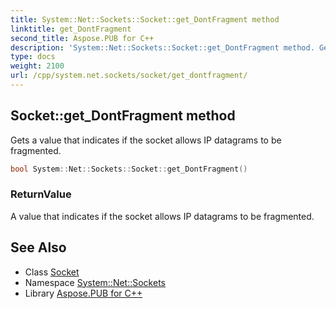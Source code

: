 ```yaml
---
title: System::Net::Sockets::Socket::get_DontFragment method
linktitle: get_DontFragment
second_title: Aspose.PUB for C++
description: 'System::Net::Sockets::Socket::get_DontFragment method. Gets a value that indicates if the socket allows IP datagrams to be fragmented in C++.'
type: docs
weight: 2100
url: /cpp/system.net.sockets/socket/get_dontfragment/
---
```

## Socket::get_DontFragment method


Gets a value that indicates if the socket allows IP datagrams to be fragmented.

```cpp
bool System::Net::Sockets::Socket::get_DontFragment()
```


### ReturnValue

A value that indicates if the socket allows IP datagrams to be fragmented.

## See Also

* Class [Socket](../)
* Namespace [System::Net::Sockets](../../)
* Library [Aspose.PUB for C++](../../../)
